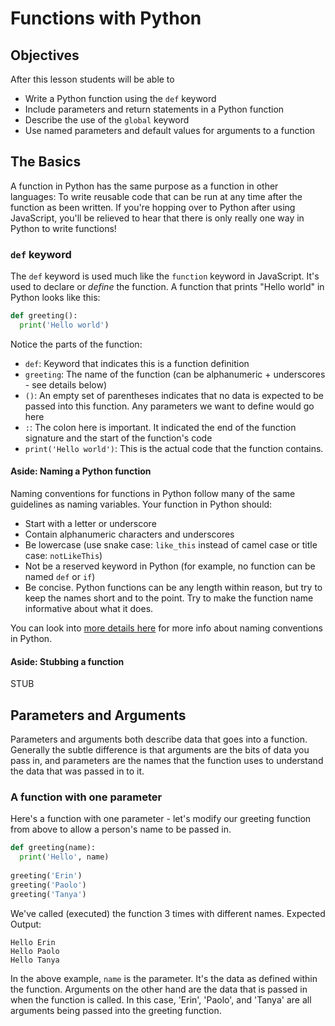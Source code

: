 # Functions with Python

## Objectives

After this lesson students will be able to

* Write a Python function using the `def` keyword
* Include parameters and return statements in a Python function
* Describe the use of the `global` keyword
* Use named parameters and default values for arguments to a function

## The Basics

A function in Python has the same purpose as a function in other languages: To write reusable code that can be run at any time after the function as been written. If you're hopping over to Python after using JavaScript, you'll be relieved to hear that there is only really one way in Python to write functions! 

### `def` keyword

The `def` keyword is used much like the `function` keyword in JavaScript. It's used to declare or *define* the function. A function that prints "Hello world" in Python looks like this:

```py
def greeting():
  print('Hello world')
```

Notice the parts of the function:

* `def`: Keyword that indicates this is a function definition
* `greeting`: The name of the function (can be alphanumeric + underscores - see details below)
* `()`: An empty set of parentheses indicates that no data is expected to be passed into this function. Any parameters we want to define would go here
* `:`: The colon here is important. It indicated the end of the function signature and the start of the function's code
* `print('Hello world')`: This is the actual code that the function contains. 

#### Aside: Naming a Python function

Naming conventions for functions in Python follow many of the same guidelines as naming variables. Your function in Python should:

* Start with a letter or underscore
* Contain alphanumeric characters and underscores
* Be lowercase (use snake case: `like_this` instead of camel case or title case: `notLikeThis`)
* Not be a reserved keyword in Python (for example, no function can be named `def` or `if`)
* Be concise. Python functions can be any length within reason, but try to keep the names short and to the point. Try to make the function name informative about what it does. 

You can look into [more details here](https://www.dummies.com/programming/python/how-to-name-functions-in-python/) for more info about naming conventions in Python.

#### Aside: Stubbing a function

STUB

## Parameters and Arguments

Parameters and arguments both describe data that goes into a function. Generally the subtle difference is that arguments are the bits of data you pass in, and parameters are the names that the function uses to understand the data that was passed in to it.

### A function with one parameter

Here's a function with one parameter - let's modify our greeting function from above to allow a person's name to be passed in.

```py
def greeting(name):
  print('Hello', name)
  
greeting('Erin')
greeting('Paolo')
greeting('Tanya')
```

We've called (executed) the function 3 times with different names. 
Expected Output:

```
Hello Erin
Hello Paolo
Hello Tanya
```

In the above example, `name` is the parameter. It's the data as defined within the function. Arguments on the other hand are the data that is passed in when the function is called. In this case, 'Erin', 'Paolo', and 'Tanya' are all arguments being passed into the greeting function.
